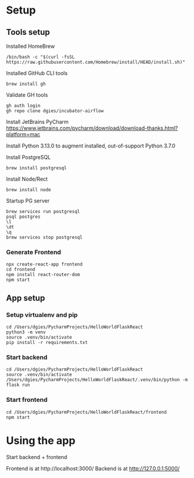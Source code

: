 # Setup

## Tools setup

Installed HomeBrew

    /bin/bash -c "$(curl -fsSL https://raw.githubusercontent.com/Homebrew/install/HEAD/install.sh)"

Installed GitHub CLI tools

    brew install gh

Validate GH tools

    gh auth login
    gh repo clone dgies/incubator-airflow

Install JetBrains PyCharm
https://www.jetbrains.com/pycharm/download/download-thanks.html?platform=mac

Install Python 3.13.0 to augment installed, out-of-support Python 3.7.0

Install PostgreSQL

    brew install postgresql

Install Node/Rect

    brew install node

Startup PG server

    brew services run postgresql
    psql postgres
    \l
    \dt
    \q
    brew services stop postgresql

### Generate Frontend

    npx create-react-app frontend
    cd frontend
    npm install react-router-dom
    npm start

## App setup

### Setup virtualenv and pip

    cd /Users/dgies/PycharmProjects/HelloWorldFlaskReact
    python3 -m venv
    source .venv/bin/activate
    pip install -r requirements.txt

### Start backend

    cd /Users/dgies/PycharmProjects/HelloWorldFlaskReact
    source .venv/bin/activate
    /Users/dgies/PycharmProjects/HelloWorldFlaskReact/.venv/bin/python -m flask run 

### Start frontend

    cd /Users/dgies/PycharmProjects/HelloWorldFlaskReact/frontend
    npm start

# Using the app

Start backend + frontend

Frontend is at http://localhost:3000/
Backend is at http://127.0.0.1:5000/